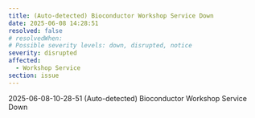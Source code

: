 ```yaml
---
title: (Auto-detected) Bioconductor Workshop Service Down
date: 2025-06-08 14:28:51
resolved: false
# resolvedWhen: 
# Possible severity levels: down, disrupted, notice
severity: disrupted
affected:
  - Workshop Service
section: issue
---
```


2025-06-08-10-28-51 (Auto-detected) Bioconductor Workshop Service Down

